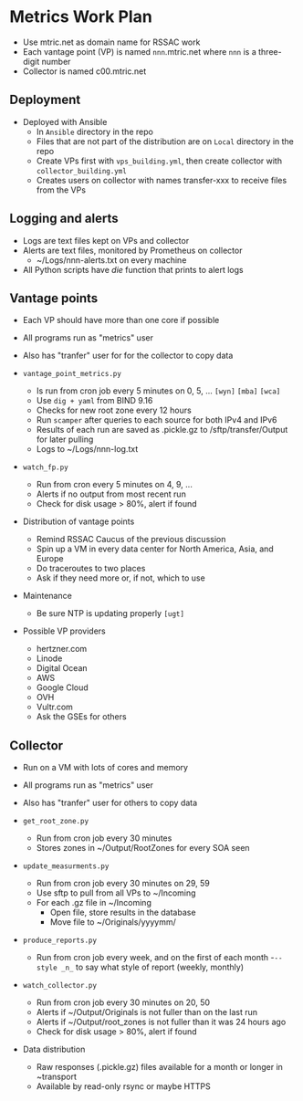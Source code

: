 # Metrics Work Plan

- Use mtric.net as domain name for RSSAC work
- Each vantage point (VP) is named `nnn`.mtric.net where `nnn` is a three-digit number
- Collector is named c00.mtric.net

## Deployment

- Deployed with Ansible
	- In `Ansible` directory in the repo
	- Files that are not part of the distribution are on `Local` directory in the repo
	- Create VPs first with `vps_building.yml`, then create collector with `collector_building.yml`
	- Creates users on collector with names transfer-xxx to receive files from the VPs

## Logging and alerts

- Logs are text files kept on VPs and collector
- Alerts are text files, monitored by Prometheus on collector
	- ~/Logs/nnn-alerts.txt on every machine
- All Python scripts have _die_ function that prints to alert logs

## Vantage points

- Each VP should have more than one core if possible
- All programs run as "metrics" user
- Also has "tranfer" user for for the collector to copy data

- `vantage_point_metrics.py`
	- Is run from cron job every 5 minutes on 0, 5, ... `[wyn]` `[mba]` `[wca]`
	- Use `dig + yaml` from BIND 9.16
	- Checks for new root zone every 12 hours
	- Run `scamper` after queries to each source for both IPv4 and IPv6
	- Results of each run are saved as .pickle.gz to /sftp/transfer/Output for later pulling
	- Logs to ~/Logs/nnn-log.txt

- `watch_fp.py`
	- Run from cron every 5 minutes on 4, 9, ...
	- Alerts if no output from most recent run
	- Check for disk usage > 80%, alert if found

- Distribution of vantage points
	- Remind RSSAC Caucus of the previous discussion
	- Spin up a VM in every data center for North America, Asia, and Europe
	- Do traceroutes to two places
	- Ask if they need more or, if not, which to use

- Maintenance
	- Be sure NTP is updating properly  `[ugt]`
	
- Possible VP providers
	- hertzner.com
	- Linode
	- Digital Ocean
	- AWS
	- Google Cloud
	- OVH
	- Vultr.com
	- Ask the GSEs for others


## Collector

- Run on a VM with lots of cores and memory
- All programs run as "metrics" user
- Also has "tranfer" user for others to copy data

- `get_root_zone.py`
	- Run from cron job every 30 minutes
	- Stores zones in ~/Output/RootZones for every SOA seen

- `update_measurments.py`
	- Run from cron job every 30 minutes on 29, 59
	- Use sftp to pull from all VPs to ~/Incoming
	- For each .gz file in ~/Incoming
		- Open file, store results in the database
		- Move file to ~/Originals/yyyymm/

- `produce_reports.py`
	- Run from cron job every week, and on the first of each month
	-`--style _n_` to say what style of report (weekly, monthly)

- `watch_collector.py`
	- Run from cron job every 30 minutes on 20, 50
	- Alerts if ~/Output/Originals is not fuller than on the last run
	- Alerts if ~/Output/root_zones is not fuller than it was 24 hours ago
	- Check for disk usage > 80%, alert if found

- Data distribution
	- Raw responses (.pickle.gz) files available for a month or longer in ~transport
	- Available by read-only rsync or maybe HTTPS
